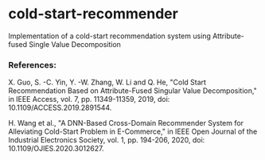 # cold-start-recommender
Implementation of a cold-start recommendation system using Attribute-fused Single Value Decomposition





### References:
X. Guo, S. -C. Yin, Y. -W. Zhang, W. Li and Q. He, "Cold Start Recommendation Based on Attribute-Fused Singular Value Decomposition," in IEEE Access, vol. 7, pp. 11349-11359, 2019, doi: 10.1109/ACCESS.2019.2891544.

H. Wang et al., "A DNN-Based Cross-Domain Recommender System for Alleviating Cold-Start Problem in E-Commerce," in IEEE Open Journal of the Industrial Electronics Society, vol. 1, pp. 194-206, 2020, doi: 10.1109/OJIES.2020.3012627.
